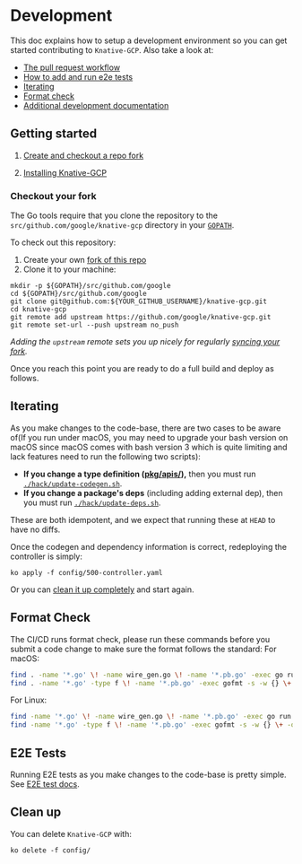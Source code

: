# Development

This doc explains how to setup a development environment so you can get started
contributing to `Knative-GCP`. Also take a look at:

- [The pull request workflow](https://www.knative.dev/contributing/contributing/#pull-requests)
- [How to add and run e2e tests](./test/e2e/README.md)
- [Iterating](#iterating)
- [Format check](#format-check)
- [Additional development documentation](./docs/development/README.md)

## Getting started

1. [Create and checkout a repo fork](#checkout-your-fork)

1. [Installing Knative-GCP](./README.md/#installing-knative-GCP)

### Checkout your fork

The Go tools require that you clone the repository to the
`src/github.com/google/knative-gcp` directory in your
[`GOPATH`](https://github.com/golang/go/wiki/SettingGOPATH).

To check out this repository:

1. Create your own
   [fork of this repo](https://help.github.com/articles/fork-a-repo/)
1. Clone it to your machine:

```shell
mkdir -p ${GOPATH}/src/github.com/google
cd ${GOPATH}/src/github.com/google
git clone git@github.com:${YOUR_GITHUB_USERNAME}/knative-gcp.git
cd knative-gcp
git remote add upstream https://github.com/google/knative-gcp.git
git remote set-url --push upstream no_push
```

_Adding the `upstream` remote sets you up nicely for regularly
[syncing your fork](https://help.github.com/articles/syncing-a-fork/)._

Once you reach this point you are ready to do a full build and deploy as
follows.

## Iterating

As you make changes to the code-base, there are two cases to be aware
of(If you run under macOS, you may need to upgrade your bash version on macOS
since macOS comes with bash version 3 which is quite limiting and lack features
need to run the following two scripts):

- **If you change a type definition ([pkg/apis/](./pkg/apis/.)),** then you must
  run [`./hack/update-codegen.sh`](./hack/update-codegen.sh).
- **If you change a package's deps** (including adding external dep), then you
  must run [`./hack/update-deps.sh`](./hack/update-deps.sh).

These are both idempotent, and we expect that running these at `HEAD` to have no
diffs.

Once the codegen and dependency information is correct, redeploying the
controller is simply:

```shell
ko apply -f config/500-controller.yaml
```

Or you can [clean it up completely](#clean-up) and start again.

## Format Check

The CI/CD runs format check, please run these commands before you submit a code
change to make sure the format follows the standard: For macOS:

```bash
find . -name '*.go' \! -name wire_gen.go \! -name '*.pb.go' -exec go run golang.org/x/tools/cmd/goimports -w {} \+ -o \( -path ./vendor -o -path ./third_party \) -prune
find . -name '*.go' -type f \! -name '*.pb.go' -exec gofmt -s -w {} \+ -o \( -path './vendor' -o -path './third_party' \) -prune
```

For Linux:

```bash
find -name '*.go' \! -name wire_gen.go \! -name '*.pb.go' -exec go run golang.org/x/tools/cmd/goimports -w {} \+ -o \( -path ./vendor -o -path ./third_party \) -prune
find -name '*.go' -type f \! -name '*.pb.go' -exec gofmt -s -w {} \+ -o \( -path './vendor' -o -path './third_party' \) -prune
```

## E2E Tests

Running E2E tests as you make changes to the code-base is pretty simple. See
[E2E test docs](./test/e2e/README.md).

## Clean up

You can delete `Knative-GCP` with:

```shell
ko delete -f config/
```

